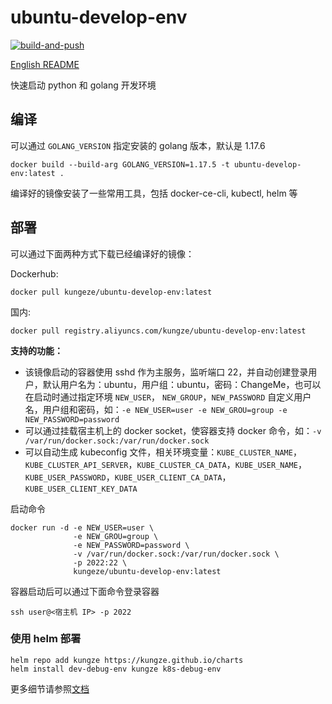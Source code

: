 # ubuntu-develop-env

[![build-and-push](https://github.com/kungze/ubuntu-develop-env/actions/workflows/build-and-push.yaml/badge.svg)](https://github.com/kungze/ubuntu-develop-env/actions/workflows/build-and-push.yaml)

[English README](README_en.md)

快速启动 python 和 golang 开发环境


## 编译

可以通过 `GOLANG_VERSION` 指定安装的 golang 版本，默认是 1.17.6

    docker build --build-arg GOLANG_VERSION=1.17.5 -t ubuntu-develop-env:latest .

编译好的镜像安装了一些常用工具，包括 docker-ce-cli, kubectl, helm 等


## 部署

可以通过下面两种方式下载已经编译好的镜像：

Dockerhub:

    docker pull kungeze/ubuntu-develop-env:latest

国内:

    docker pull registry.aliyuncs.com/kungze/ubuntu-develop-env:latest


**支持的功能：**

* 该镜像启动的容器使用 sshd 作为主服务，监听端口 22，并自动创建登录用户，默认用户名为：ubuntu，用户组：ubuntu，密码：ChangeMe，也可以在启动时通过指定环境 `NEW_USER`，  `NEW_GROUP`，`NEW_PASSWORD` 自定义用户名，用户组和密码，如：`-e NEW_USER=user -e NEW_GROU=group -e NEW_PASSWORD=password`
* 可以通过挂载宿主机上的 docker socket，使容器支持 docker 命令，如：`-v /var/run/docker.sock:/var/run/docker.sock`
* 可以自动生成 kubeconfig 文件，相关环境变量：`KUBE_CLUSTER_NAME`，`KUBE_CLUSTER_API_SERVER`，`KUBE_CLUSTER_CA_DATA`，`KUBE_USER_NAME`，`KUBE_USER_PASSWORD`，`KUBE_USER_CLIENT_CA_DATA`，`KUBE_USER_CLIENT_KEY_DATA`

启动命令

    docker run -d -e NEW_USER=user \
                  -e NEW_GROU=group \
                  -e NEW_PASSWORD=password \
                  -v /var/run/docker.sock:/var/run/docker.sock \
                  -p 2022:22 \
                  kungeze/ubuntu-develop-env:latest

容器启动后可以通过下面命令登录容器

    ssh user@<宿主机 IP> -p 2022

### 使用 helm 部署

    helm repo add kungze https://kungze.github.io/charts
    helm install dev-debug-env kungze k8s-debug-env

更多细节请参照[文档](https://github.com/kungze/charts/tree/main/charts/k8s-debug-env)
